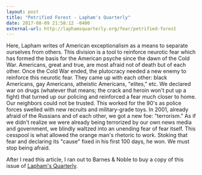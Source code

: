 ```yaml
---
layout: post
title: "Petrified Forest - Lapham's Quarterly"
date: 2017-08-09 21:58:12 -0400
external-url: http://laphamsquarterly.org/fear/petrified-forest
---
```


Here, Lapham writes of American exceptionalism as a means to separate
ourselves from others. This division is a tool to reinforce neurotic fear
which has formed the basis for the American psyche since the dawn of the
Cold War. Americans, great and true, are most afraid not of death but of
each other. Once the Cold War ended, the plutocracy needed a new enemy to
reinforce this neurotic fear. They came up with each other: black
Americans, gay Americans, atheistic Americans, "elites," etc. We declared
war on drugs (whatever that means; the crack and heroin won't put up a
fight) that turned up our policing and reinforced a fear much closer to
home. Our neighbors could not be trusted. This worked for the 90's as
police forces swelled with new recruits and military-grade toys. In 2001,
already afraid of the Russians and of each other, we got a new foe:
"terrorism." As if we didn't realize we were already being terrorized by
our own news media and government, we blindly waltzed into an unending fear
of fear itself. This cesspool is what allowed the orange man's rhetoric to
work. Stoking that fear and declaring its "cause" fixed in his first 100
days, he won. We must stop being afraid.

After I read this article, I ran out to Barnes & Noble to buy a copy of
this issue of [Lapham's Quarterly](https://www.laphamsquarterly.org/).
